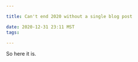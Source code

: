 ```yaml
---

title: Can't end 2020 without a single blog post

date: 2020-12-31 23:11 MST
tags:

---
```


So here it is.
